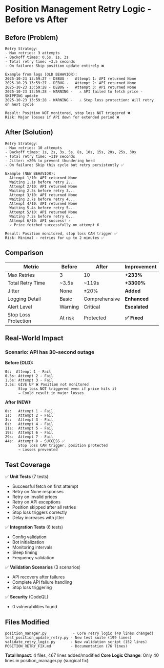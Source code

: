# Position Management Retry Logic - Before vs After

## Before (Problem)
```
Retry Strategy:
- Max retries: 3 attempts
- Backoff times: 0.5s, 1s, 2s
- Total retry time: ~3.5 seconds
- On failure: Skip position update entirely ❌

Example from logs (OLD BEHAVIOR):
2025-10-23 13:59:27 - DEBUG -   Attempt 1: API returned None
2025-10-23 13:59:27 - DEBUG -   Attempt 2: API returned None
2025-10-23 13:59:28 - DEBUG -   Attempt 3: API returned None
2025-10-23 13:59:28 - WARNING -   ⚠ API failed to fetch price - SKIPPING update
2025-10-23 13:59:28 - WARNING -   ⚠ Stop loss protection: Will retry on next cycle

Result: Position NOT monitored, stop loss NOT triggered ❌
Risk: Major losses if API down for extended period ❌
```

## After (Solution)
```
Retry Strategy:
- Max retries: 10 attempts
- Backoff times: 1s, 2s, 3s, 5s, 8s, 10s, 15s, 20s, 25s, 30s
- Total retry time: ~119 seconds
- Jitter: ±20% to prevent thundering herd
- On failure: Skip this cycle but retry persistently ✅

Example (NEW BEHAVIOR):
  Attempt 1/10: API returned None
  Waiting 1.1s before retry 2...
  Attempt 2/10: API returned None
  Waiting 2.3s before retry 3...
  Attempt 3/10: API returned None
  Waiting 2.7s before retry 4...
  Attempt 4/10: API returned None
  Waiting 5.4s before retry 5...
  Attempt 5/10: API returned None
  Waiting 7.2s before retry 6...
  Attempt 6/10: API success! ✓
  ✓ Price fetched successfully on attempt 6

Result: Position monitored, stop loss CAN trigger ✅
Risk: Minimal - retries for up to 2 minutes ✅
```

## Comparison

| Metric | Before | After | Improvement |
|--------|--------|-------|-------------|
| Max Retries | 3 | 10 | **+233%** |
| Total Retry Time | ~3.5s | ~119s | **+3300%** |
| Jitter | None | ±20% | **Added** |
| Logging Detail | Basic | Comprehensive | **Enhanced** |
| Alert Level | Warning | Critical | **Escalated** |
| Stop Loss Protection | At risk | Protected | **✅ Fixed** |

## Real-World Impact

### Scenario: API has 30-second outage

**Before (OLD):**
```
0s:  Attempt 1 - Fail
0.5s: Attempt 2 - Fail
1.5s: Attempt 3 - Fail
3.5s: GIVE UP ❌ Position not monitored
      Stop loss NOT triggered even if price hits it
      → Could result in major losses
```

**After (NEW):**
```
0s:   Attempt 1 - Fail
1s:   Attempt 2 - Fail
3s:   Attempt 3 - Fail
6s:   Attempt 4 - Fail
11s:  Attempt 5 - Fail
19s:  Attempt 6 - Fail
29s:  Attempt 7 - Fail
44s:  Attempt 8 - SUCCESS ✅
      Stop loss CAN trigger, position protected
      → Losses prevented
```

## Test Coverage

✅ **Unit Tests** (7 tests)
- Successful fetch on first attempt
- Retry on None responses
- Retry on invalid prices
- Retry on API exceptions
- Position skipped after all retries
- Stop loss triggers correctly
- Delay increases with jitter

✅ **Integration Tests** (6 tests)
- Config validation
- Bot initialization
- Monitoring intervals
- Sleep timing
- Frequency validation

✅ **Validation Scenarios** (3 scenarios)
- API recovery after failures
- Complete API failure handling
- Stop loss triggering

✅ **Security** (CodeQL)
- 0 vulnerabilities found

## Files Modified

```
position_manager.py            - Core retry logic (40 lines changed)
test_position_update_retry.py - New test suite (199 lines)
validate_retry_logic.py       - New validation script (152 lines)
POSITION_RETRY_FIX.md         - Documentation (76 lines)
```

**Total Impact**: 4 files, 467 lines added/modified
**Core Logic Change**: Only 40 lines in position_manager.py (surgical fix)
